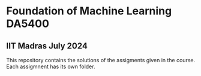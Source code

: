 # Foundation of Machine Learning DA5400
## IIT Madras July 2024
This repository contains the solutions of the assigments given in the course. Each assigmnent has its own folder.